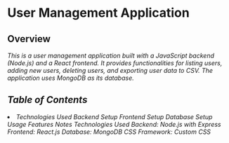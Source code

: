 <h1>User Management Application</h1>
<h2>Overview</h2>

<i>This is a user management application built with a JavaScript backend (Node.js) and a React frontend. It provides functionalities for listing users, adding new users, deleting users, and exporting user data to CSV. The application uses MongoDB as its database.<i>

<h2>Table of Contents</h2>
<li>
Technologies Used
Backend Setup
Frontend Setup
Database Setup
Usage
Features
Notes
Technologies Used
Backend: Node.js with Express
Frontend: React.js
Database: MongoDB
CSS Framework: Custom CSS
</li>
